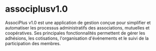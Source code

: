 # associplusv1.0
AssociPlus v1.0 est une application de gestion conçue pour simplifier et automatiser les processus administratifs des associations, mutuelles et coopératives. Ses principales fonctionnalités permettent de gérer les adhésions, les cotisations, l'organisation d'événements et le suivi de la participation des membres.
